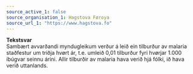 ```yaml
---
source_active_1: false
source_organisation_1: Hagstova Føroya
source_url_1: "https://www.hagstova.fo"
---
```

<b>Tekstsvar</b>  
Sambært avvarðandi myndugleikum verður á leið ein tilburður av malaria staðfestur um triðja hvørt ár, t.e. umleið 0,01 tilburður fyri hvørjar 1.000 íbúgvar seinnu árini. Allir tilburðir av malaria hava verið hjá fólki, ið hava verið uttanlands.
